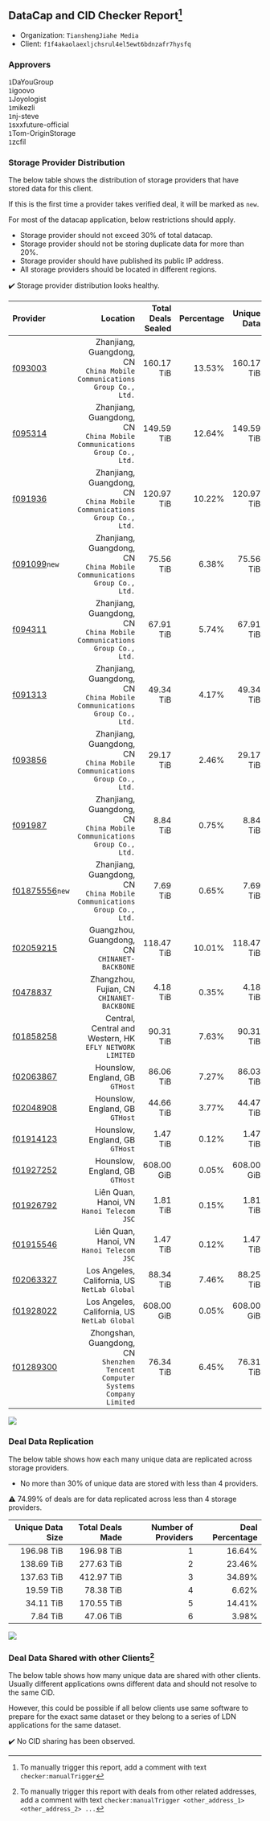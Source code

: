 ## DataCap and CID Checker Report[^1]
 - Organization: `TianshengJiahe Media`
 - Client: `f1f4akaolaexljchsrul4el5ewt6bdnzafr7hysfq`
### Approvers
`1`DaYouGroup<br/>`1`igoovo<br/>`1`Joyologist<br/>`1`mikezli<br/>`1`nj-steve<br/>`1`sxxfuture-official<br/>`1`Tom-OriginStorage<br/>`1`zcfil

### Storage Provider Distribution
The below table shows the distribution of storage providers that have stored data for this client.

If this is the first time a provider takes verified deal, it will be marked as `new`.

For most of the datacap application, below restrictions should apply.
 - Storage provider should not exceed 30% of total datacap.
 - Storage provider should not be storing duplicate data for more than 20%.
 - Storage provider should have published its public IP address.
 - All storage providers should be located in different regions.

✔️ Storage provider distribution looks healthy.

| Provider                                                    |                                                                         Location | Total Deals Sealed | Percentage | Unique Data | Duplicate Deals |
| :---------------------------------------------------------- | -------------------------------------------------------------------------------: | -----------------: | ---------: | ----------: | --------------: |
| [f093003](https://filfox.info/en/address/f093003)           |       Zhanjiang, Guangdong, CN<br/>`China Mobile Communications Group Co., Ltd.` |         160.17 TiB |     13.53% |  160.17 TiB |           0.00% |
| [f095314](https://filfox.info/en/address/f095314)           |       Zhanjiang, Guangdong, CN<br/>`China Mobile Communications Group Co., Ltd.` |         149.59 TiB |     12.64% |  149.59 TiB |           0.00% |
| [f091936](https://filfox.info/en/address/f091936)           |       Zhanjiang, Guangdong, CN<br/>`China Mobile Communications Group Co., Ltd.` |         120.97 TiB |     10.22% |  120.97 TiB |           0.00% |
| [f091099](https://filfox.info/en/address/f091099)`new`      |       Zhanjiang, Guangdong, CN<br/>`China Mobile Communications Group Co., Ltd.` |          75.56 TiB |      6.38% |   75.56 TiB |           0.00% |
| [f094311](https://filfox.info/en/address/f094311)           |       Zhanjiang, Guangdong, CN<br/>`China Mobile Communications Group Co., Ltd.` |          67.91 TiB |      5.74% |   67.91 TiB |           0.00% |
| [f091313](https://filfox.info/en/address/f091313)           |       Zhanjiang, Guangdong, CN<br/>`China Mobile Communications Group Co., Ltd.` |          49.34 TiB |      4.17% |   49.34 TiB |           0.00% |
| [f093856](https://filfox.info/en/address/f093856)           |       Zhanjiang, Guangdong, CN<br/>`China Mobile Communications Group Co., Ltd.` |          29.17 TiB |      2.46% |   29.17 TiB |           0.00% |
| [f091987](https://filfox.info/en/address/f091987)           |       Zhanjiang, Guangdong, CN<br/>`China Mobile Communications Group Co., Ltd.` |           8.84 TiB |      0.75% |    8.84 TiB |           0.00% |
| [f01875556](https://filfox.info/en/address/f01875556)`new`  |       Zhanjiang, Guangdong, CN<br/>`China Mobile Communications Group Co., Ltd.` |           7.69 TiB |      0.65% |    7.69 TiB |           0.00% |
| [f02059215](https://filfox.info/en/address/f02059215)       |                                 Guangzhou, Guangdong, CN<br/>`CHINANET-BACKBONE` |         118.47 TiB |     10.01% |  118.47 TiB |           0.00% |
| [f0478837](https://filfox.info/en/address/f0478837)         |                                    Zhangzhou, Fujian, CN<br/>`CHINANET-BACKBONE` |           4.18 TiB |      0.35% |    4.18 TiB |           0.00% |
| [f01858258](https://filfox.info/en/address/f01858258)       |                      Central, Central and Western, HK<br/>`EFLY NETWORK LIMITED` |          90.31 TiB |      7.63% |   90.31 TiB |           0.00% |
| [f02063867](https://filfox.info/en/address/f02063867)       |                                               Hounslow, England, GB<br/>`GTHost` |          86.06 TiB |      7.27% |   86.03 TiB |           0.04% |
| [f02048908](https://filfox.info/en/address/f02048908)       |                                               Hounslow, England, GB<br/>`GTHost` |          44.66 TiB |      3.77% |   44.47 TiB |           0.42% |
| [f01914123](https://filfox.info/en/address/f01914123)       |                                               Hounslow, England, GB<br/>`GTHost` |           1.47 TiB |      0.12% |    1.47 TiB |           0.00% |
| [f01927252](https://filfox.info/en/address/f01927252)       |                                               Hounslow, England, GB<br/>`GTHost` |         608.00 GiB |      0.05% |  608.00 GiB |           0.00% |
| [f01926792](https://filfox.info/en/address/f01926792)       |                                     Liên Quan, Hanoi, VN<br/>`Hanoi Telecom JSC` |           1.81 TiB |      0.15% |    1.81 TiB |           0.00% |
| [f01915546](https://filfox.info/en/address/f01915546)       |                                     Liên Quan, Hanoi, VN<br/>`Hanoi Telecom JSC` |           1.47 TiB |      0.12% |    1.47 TiB |           0.00% |
| [f02063327](https://filfox.info/en/address/f02063327)       |                                  Los Angeles, California, US<br/>`NetLab Global` |          88.34 TiB |      7.46% |   88.25 TiB |           0.11% |
| [f01928022](https://filfox.info/en/address/f01928022)       |                                  Los Angeles, California, US<br/>`NetLab Global` |         608.00 GiB |      0.05% |  608.00 GiB |           0.00% |
| [f01289300](https://filfox.info/en/address/f01289300)       | Zhongshan, Guangdong, CN<br/>`Shenzhen Tencent Computer Systems Company Limited` |          76.34 TiB |      6.45% |   76.31 TiB |           0.04% |

<img src="https://raw.githubusercontent.com/data-preservation-programs/filplus-checker-assets/main/filecoin-project/filecoin-plus-large-datasets/issues/1479/1686813312369.png"/>

### Deal Data Replication
The below table shows how each many unique data are replicated across storage providers.

- No more than 30% of unique data are stored with less than 4 providers.

⚠️ 74.99% of deals are for data replicated across less than 4 storage providers.

| Unique Data Size | Total Deals Made | Number of Providers | Deal Percentage |
| ---------------: | ---------------: | ------------------: | --------------: |
|       196.98 TiB |       196.98 TiB |                   1 |          16.64% |
|       138.69 TiB |       277.63 TiB |                   2 |          23.46% |
|       137.63 TiB |       412.97 TiB |                   3 |          34.89% |
|        19.59 TiB |        78.38 TiB |                   4 |           6.62% |
|        34.11 TiB |       170.55 TiB |                   5 |          14.41% |
|         7.84 TiB |        47.06 TiB |                   6 |           3.98% |

<img src="https://raw.githubusercontent.com/data-preservation-programs/filplus-checker-assets/main/filecoin-project/filecoin-plus-large-datasets/issues/1479/1686813313162.png"/>

### Deal Data Shared with other Clients[^3]
The below table shows how many unique data are shared with other clients.
Usually different applications owns different data and should not resolve to the same CID.

However, this could be possible if all below clients use same software to prepare for the exact same dataset or they belong to a series of LDN applications for the same dataset.

✔️ No CID sharing has been observed.

[^1]: To manually trigger this report, add a comment with text `checker:manualTrigger`

[^2]: Deals from those addresses are combined into this report as they are specified with `checker:manualTrigger`

[^3]: To manually trigger this report with deals from other related addresses, add a comment with text `checker:manualTrigger <other_address_1> <other_address_2> ...`
